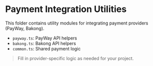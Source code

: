 # Payment Integration Utilities

This folder contains utility modules for integrating payment providers (PayWay, Bakong).

- `payway.ts`: PayWay API helpers
- `bakong.ts`: Bakong API helpers
- `common.ts`: Shared payment logic

> Fill in provider-specific logic as needed for your project.
